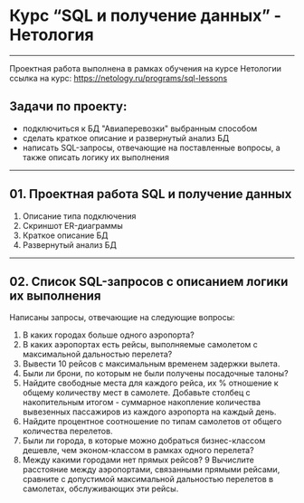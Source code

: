 # Курс “SQL и получение данных” - Нетология

---

Проектная работа выполнена в рамках обучения на курсе Нетологии
ссылка на курс: https://netology.ru/programs/sql-lessons

## Задачи по проекту:
- подключиться к БД "Авиаперевозки" выбранным способом
- сделать краткое описание и развернутый анализ БД
- написать SQL-запросы, отвечающие на поставленные вопросы,
а также описать логику их выполнения

---

## 01. Проектная работа SQL и получение данных

1. Описание типа подключения
2. Скриншот ER-диаграммы
3. Краткое описание БД
4. Развернутый анализ БД

---

## 02. Список SQL-запросов с описанием логики их выполнения

Написаны запросы, отвечающие на следующие вопросы:

1. В каких городах больше одного аэропорта?
2. В каких аэропортах есть рейсы, выполняемые самолетом с максимальной дальностью перелета?
3. Вывести 10 рейсов с максимальным временем задержки вылета.
4. Были ли брони, по которым не были получены посадочные талоны?
5. Найдите свободные места для каждого рейса, их % отношение к общему количеству мест в самолете.
Добавьте столбец с накопительным итогом - суммарное накопление количества вывезенных пассажиров из каждого аэропорта на каждый день.
6. Найдите процентное соотношение по типам самолетов от общего количества перелетов.
7. Были ли города, в которые можно  добраться бизнес-классом дешевле, чем эконом-классом в рамках одного перелета?
8. Между какими городами нет прямых рейсов?
9	Вычислите расстояние между аэропортами, связанными прямыми рейсами, сравните с допустимой максимальной дальностью перелетов в самолетах, обслуживающих эти рейсы.
